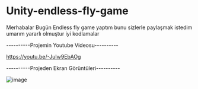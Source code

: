 # Unity-endless-fly-game
Merhabalar Bugün Endless fly game yaptım bunu sizlerle paylaşmak istedim umarım yararlı olmuştur iyi kodlamalar

----------Projemin Youtube Videosu----------

https://youtu.be/-JuIw9EbAOg

----------Projeden Ekran Görüntüleri----------

![image](https://user-images.githubusercontent.com/127442030/236909138-020309b9-4b75-4f77-a280-f92c7f6482a8.png)

